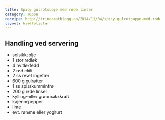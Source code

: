 ```yaml
---
title: Spicy gulrotsuppe med røde linser
category: suppe
receipe: http://trinesmatblogg.no/2014/11/04/spicy-gulrotsuppe-med-rode-linser/
layout: handlelister
---
```


## Handling ved servering

- solsikkeolje
- 1 stor rødløk
- 4 hvitløkfedd
- 2 rød chili
- 2 ss revet ingefær
- 600 g gulrøtter
- 1 ss spisskumminfrø
- 200 g røde linser
- kylling- eller grønnsakskraft
- kajennepepper
- lime
- evt. rømme eller yoghurt
